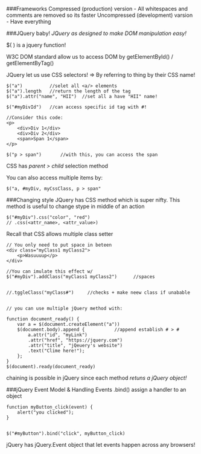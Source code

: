 ###Frameworks
Compressed (production) version - All whitespaces and comments are removed so its faster
Uncompressed (development) varsion - Have everything

###JQuery baby!
*JQuery as designed to make DOM manipulation easy!*

$( ) is a jquery function!

W3C DOM standard allow us to access DOM by getElementById() / getElementByTag()

JQuery let us use CSS selectors!
=> By referring to thing by their CSS name!

```
$("a")          //selet all <a/> elements
$("a").length   //return the length of the tag
$("a").attr("name", "HII")  //set all a have "HII" name!

$("#myDivId")   //can access specific id tag with #!

//Consider this code:
<p>
    <div>Div 1</div>
    <div>Div 2</div>
    <span>Span 1</span>
</p>

$("p > span")       //with this, you can access the span
```

CSS has *parent > child* selection method

You can also access multiple items by:

```
$("a, #myDiv, myCssClass, p > span"
```


###Changing style
JQuery has CSS method which is super nifty.
This method is useful to change stype in middle of an action

```
$("#myDiv").css("color", "red")
// .css(<attr_name>, <attr_value>)

```


Recall that CSS allows multiple class setter
```
// You only need to put space in beteen
<div class="myClass1 myClass2">
    <p>Wasuuuup</p>
</div>

//You can imulate this effect w/
$("#myDiv").addClass("myClass1 myClass2")      //spaces


//.tggleClass("myClass#")     //checks + make neew class if unabable


// you can use multiple jQuery method with:

function document_ready() {
    var a = $(document.createElement("a"))
    $(document.body).append {           //append establish # > #
        a.attr("id", "myLink")
        .attr("href", "https://jquery.com")
        .attr("title", "jQeuery's website")
        .text("Clime here!");
    };
}
$(document).ready(document_ready)
```

chaining is possible in jQuery since each method *retuns a jQuery object!*


###jQuery Event Model & Handling Events
.bind() assign a handler to an object
```
function myButton_click(event) {
    alert("you clicked");
}


$("#myButton").bind("click", myButton_click)
```

jQuery has jQuery.Event object that let events happen across any browsers!
